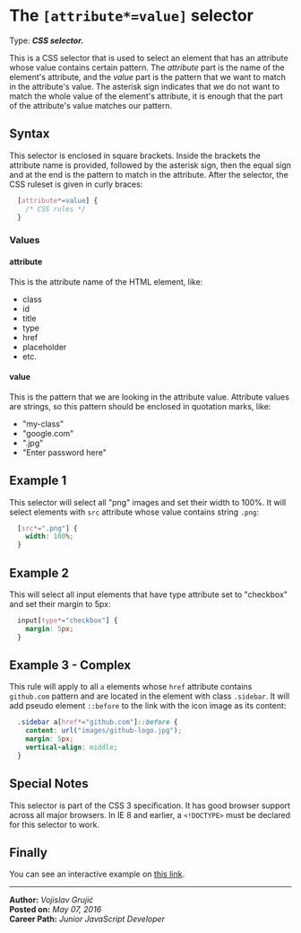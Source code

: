 # The `[attribute*=value]` selector

Type: ***CSS selector.***

This is a CSS selector that is used to select an element that has an attribute whose value contains certain pattern. The *attribute* part is the name of the element's attribute, and the *value* part is the pattern that we want to match in the attribute's value. The asterisk sign indicates that we do not want to match the whole value of the element's attribute, it is enough that the part of the attribute's value matches our pattern.

## Syntax

This selector is enclosed in square brackets. Inside the brackets the attribute name is provided, followed by the asterisk sign, then the equal sign and at the end is the pattern to match in the attribute. After the selector, the CSS ruleset is given in curly braces:

```css
  [attribute*=value] {
    /* CSS rules */
  }
```

### Values

#### attribute

This is the attribute name of the HTML element, like:

* class
* id
* title
* type
* href
* placeholder
* etc.

#### value

This is the pattern that we are looking in the attribute value. Attribute values are strings, so this pattern should be enclosed in quotation marks, like:

* "my-class"
* "google.com"
* ".jpg"
* "Enter password here"

## Example 1

This selector will select all "png" images and set their width to 100%. It will select elements with `src` attribute whose value contains string `.png`:

```css
  [src*=".png"] {
    width: 100%;
  }
```

## Example 2

This will select all input elements that have type attribute set to "checkbox" and set their margin to 5px:

```css
  input[type*="checkbox"] {
    margin: 5px;
  }
```

## Example 3 - Complex

This rule will apply to all `a` elements whose `href` attribute contains `github.com` pattern and are located in the element with class `.sidebar`. It will add pseudo element `::before` to the link with the icon image as its content:

```css
  .sidebar a[href*="github.com"]::before {
    content: url("images/github-logo.jpg");
    margin: 5px;
    vertical-align: middle;
  }
```

## Special Notes

This selector is part of the CSS 3 specification. It has good browser support across all major browsers. In IE 8 and earlier, a `<!DOCTYPE>` must be declared for this selector to work.

## Finally

You can see an interactive example on [this link](http://moderndeveloper-students.github.io/coursework-Gruximillian/Course-06-Introduction-to-JavaScript-and-Modern-Web-Development/Chapter-02-Introduction-to-CSS/team-project-3-interactive-examples-for-encyclopedia-entries/entry-2-interactive--[attribute*=value]/).

___

**Author:** *Vojislav Grujić*  
**Posted on:** *May 07, 2016*  
**Career Path:** *Junior JavaScript Developer*
